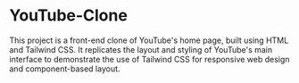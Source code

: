 # YouTube-Clone
This project is a front-end clone of YouTube's home page, built using HTML and Tailwind CSS. It replicates the layout and styling of YouTube's main interface to demonstrate the use of Tailwind CSS for responsive web design and component-based layout.
